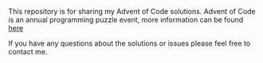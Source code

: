 This repository is for sharing my Advent of Code solutions. Advent of Code is an annual programming puzzle event, more information can be found [here](#https://adventofcode.com/2020/about)

If you have any questions about the solutions or issues please feel free to contact me. 